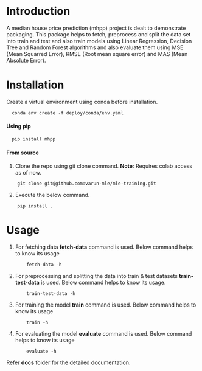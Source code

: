# Introduction

A median house price prediction (mhpp) project is dealt to demonstrate packaging.
This package helps to fetch, preprocess and split the data set into train and test and also
train models using Linear Regression, Decision Tree and Random Forest algorithms and also
evaluate them using MSE (Mean Squarred Error), RMSE (Root mean square error) and MAS (Mean 
Absolute Error).


# Installation

Create a virtual environment using conda before installation.
```
  conda env create -f deploy/conda/env.yaml
```

#### Using pip
```
  pip install mhpp
```
#### From source

1. Clone the repo using git clone command.
   **Note**: Requires colab access as of now.
  ```
      git clone git@github.com:varun-mle/mle-training.git
  ```
2. Execute the below command.
  ```
      pip install . 
  ```

# Usage 
1. For fetching data **fetch-data** command is used.  Below command helps to know its usage
    ```
        fetch-data -h
    ```
 2. For preprocessing and splitting the data into train & test datasets **train-test-data** is used. Below command helps to know its usage.
    ```
        train-test-data -h 
    ```
 3. For training the model **train** command is used. Below command helps to know its usage
    ```
        train -h 
    ```
 4. For evaluating the model **evaluate** command is used. Below command helps to know its usage
    ```
        evaluate -h
    ```
  Refer **docs** folder for the detailed documentation. 



